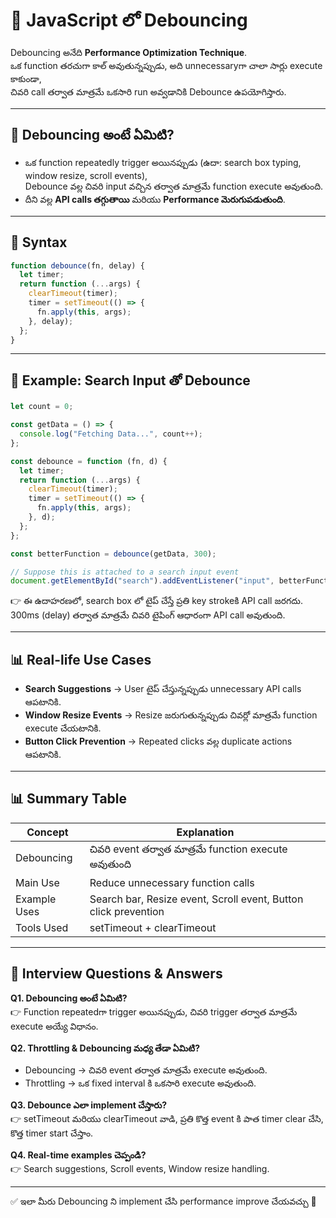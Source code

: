 # 🔑 JavaScript లో Debouncing

Debouncing అనేది **Performance Optimization Technique**.  
ఒక function తరచుగా కాల్ అవుతున్నప్పుడు, అది unnecessaryగా చాలా సార్లు execute కాకుండా,  
చివరి call తర్వాత మాత్రమే ఒకసారి run అవ్వడానికి Debounce ఉపయోగిస్తారు.  

---

## 📌 Debouncing అంటే ఏమిటి?

- ఒక function repeatedly trigger అయినప్పుడు (ఉదా: search box typing, window resize, scroll events),  
  Debounce వల్ల చివరి input వచ్చిన తర్వాత మాత్రమే function execute అవుతుంది.  
- దీని వల్ల **API calls తగ్గుతాయి** మరియు **Performance మెరుగుపడుతుంది**.

---

## 📌 Syntax

```js
function debounce(fn, delay) {
  let timer;
  return function (...args) {
    clearTimeout(timer);
    timer = setTimeout(() => {
      fn.apply(this, args);
    }, delay);
  };
}
```

---

## 📌 Example: Search Input తో Debounce

```js
let count = 0;

const getData = () => {
  console.log("Fetching Data...", count++);
};

const debounce = function (fn, d) {
  let timer;
  return function (...args) {
    clearTimeout(timer);
    timer = setTimeout(() => {
      fn.apply(this, args);
    }, d);
  };
};

const betterFunction = debounce(getData, 300);

// Suppose this is attached to a search input event
document.getElementById("search").addEventListener("input", betterFunction);
```

👉 ఈ ఉదాహరణలో, search box లో టైప్ చేస్తే ప్రతి key strokeకి API call జరగదు.  
300ms (delay) తర్వాత మాత్రమే చివరి టైపింగ్ ఆధారంగా API call అవుతుంది.

---

## 📊 Real-life Use Cases

- **Search Suggestions** → User టైప్ చేస్తున్నప్పుడు unnecessary API calls ఆపటానికి.  
- **Window Resize Events** → Resize జరుగుతున్నప్పుడు చివర్లో మాత్రమే function execute చేయటానికి.  
- **Button Click Prevention** → Repeated clicks వల్ల duplicate actions ఆపటానికి.  

---

## 📊 Summary Table

| Concept       | Explanation |
|---------------|-------------|
| Debouncing    | చివరి event తర్వాత మాత్రమే function execute అవుతుంది |
| Main Use      | Reduce unnecessary function calls |
| Example Uses  | Search bar, Resize event, Scroll event, Button click prevention |
| Tools Used    | setTimeout + clearTimeout |

---

## 🎯 Interview Questions & Answers

**Q1. Debouncing అంటే ఏమిటి?**  
👉 Function repeatedగా trigger అయినప్పుడు, చివరి trigger తర్వాత మాత్రమే execute అయ్యే విధానం.

**Q2. Throttling & Debouncing మధ్య తేడా ఏమిటి?**  
- Debouncing → చివరి event తర్వాత మాత్రమే execute అవుతుంది.  
- Throttling → ఒక fixed interval కి ఒకసారి execute అవుతుంది.  

**Q3. Debounce ఎలా implement చేస్తారు?**  
👉 setTimeout మరియు clearTimeout వాడి, ప్రతి కొత్త event కి పాత timer clear చేసి, కొత్త timer start చేస్తాం.

**Q4. Real-time examples చెప్పండి?**  
👉 Search suggestions, Scroll events, Window resize handling.  

---

✅ ఇలా మీరు Debouncing ని implement చేసి performance improve చేయవచ్చు 🚀
